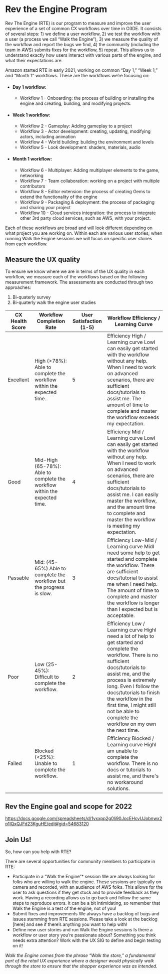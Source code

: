 # Rev the Engine Program

Rev The Engine (RTE) is our program to measure and improve the user experience of a set of common CX workflows over time in O3DE. It consists of several steps: 1) we define a user workflow, 2) we test the workflow with a user (a process we call “Walk the Engine”), 3) we measure the quality of the workflow and report the bugs we find, 4) the community (including the team in AWS) submits fixes for the workflow, 5) repeat. This allows us to understand exactly how users interact with various parts of the engine, and what their expectations are. 

Amazon started RTE in early 2021, working on common “Day 1,” “Week 1,” and “Month 1” workflows. These are the workflows we’re focusing on:

* #### Day 1 workflow:

  * Workflow 1 - Onboarding: the process of building or installing the engine and creating, building, and modifying projects. 

* #### Week 1 workflow:
  * Workflow 2 - Gameplay: Adding gameplay to a project
  * Workflow 3 - Actor development: creating, updating, modifying actors, including animation
  * Workflow 4 - World building: building the environment and levels
  * Workflow 5 - Look development: shaders, materials, audio

* #### Month 1 workflow:
  * Workflow 6 - Multiplayer: Adding multiplayer elements to the game, networking
  * Workflow 7 - Team collaboration: working on a project with multiple contributors
  * Workflow 8 - Editor extension: the process of creating Gems to extend the functionality of the engine
  * Workflow 9 - Packaging & deployment: the process of packaging and sharing your project
  * Workflow 10 - Cloud services integration: the process to integrate other 3rd party cloud services, such as AWS, with your project.

Each of these workflows are broad and will look different depending on what project you are working on. Within each are various user stories; when running Walk the Engine sessions we will focus on specific user stories from each workflow.


## Measure the UX quality

To ensure we know where we are in terms of the UX quality in each workflow, we measure each of the workflows based on the following measurement framework. The assessments are conducted through two approaches:
1. Bi-quaterly survey
2. Bi-quaterly walk the engine user studies

| CX Health Score | Workflow Completion Rate | User Satisfaction (1-5) | Workflow Efficiency / Learning Curve | 
| --- | --- | --- | --- |
| Excellent | High (>78%): Able to complete the workflow within the expected time.  | 5 | Efficiency High / Learning curve LowI can easily get started with the workflow without any help. When I need to work on advanced scenarios, there are sufficient docs/tutorials to assist me. The amount of time to complete and master the workflow exceeds my expectation. |
| Good | Mid-High (65-78%): Able to complete the workflow within the expected time. | 4 | Efficiency Mid / Learning curve LowI can easily get started with the workflow without any help. When I need to work on advanced scenarios, there are sufficient docs/tutorials to assist me. I can easily master the workflow, and the amount time to complete and master the workflow is meeting my expectation. |
| Passable | Mid: (45-65%) Able to complete the workflow but the progress is slow. | 3 | Efficiency Low-Mid / Learning curve MidI need some help to get started and complete the workflow. There are sufficient docs/tutorial to assist me when I need help. The amount of time to complete and master the workflow is longer than I expected but is acceptable. |
| Poor | Low (25-45%): Difficult to complete the workflow. | 2 | Efficiency Low / Learning curve HighI need a lot of help to get started and complete the workflow. There is no sufficient docs/tutorials to assist me, and the process is extremely long. Even I follow the docs/tutorials to finish the workflow in the first time, I might still not be able to complete the workflow on my own the next time. |
| Failed | Blocked (<25%): Unable to complete the workflow. | 1 | Efficiency Blocked / Learning curve HighI am unable to complete the workflow. There is no docs or tutorials to assist me, and there's no workaround solutions. |


## Rev the Engine goal and scope for 2022

https://docs.google.com/spreadsheets/d/1vxxpp2g0li90JocEHcvUJobnwx2p1IQxQJFd23KguHE/edit#gid=54683120

## Join Us!

So, how can you help with RTE?

There are several opportunities for community members to participate in RTE:

* Participate in a “Walk the Engine”* session
     We are always looking for folks who are willing to walk the engine. These sessions are typically on camera and recorded, with an audience of AWS folks. This allows for the user to ask questions if they get stuck and to provide feedback as they work. Having a recording allows us to go back and follow the same steps to reproduce errors. It can be a bit intimidating, so remember that Walk the Engine is a test of the engine, not of you!
* Submit fixes and improvements
     We always have a backlog of bugs and issues stemming from RTE sessions. Please take a look at the backlog [here] and see if there’s anything you want to help with!
* Define new user stories and run Walk the Engine sessions
    Is there a workflow or user story you’re passionate about? Something you think needs extra attention? Work with the UX SIG to define and begin testing on it!

*Walk the Engine comes from the phrase “Walk the store,” a fundamental part of the retail UX experience where a designer would physically walk through the store to ensure that the shopper experience was as intended.*


